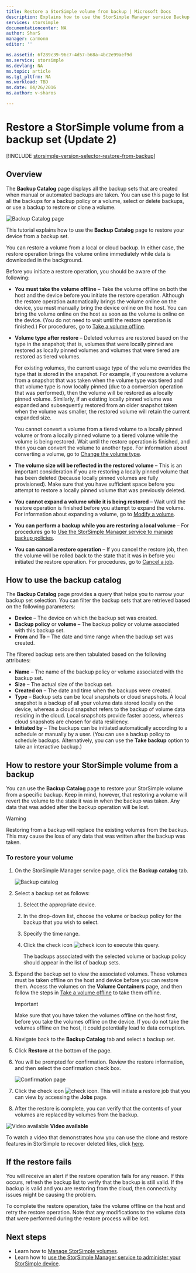 ```yaml
---
title: Restore a StorSimple volume from backup | Microsoft Docs
description: Explains how to use the StorSimple Manager service Backup Catalog page to restore a StorSimple volume from a backup set.
services: storsimple
documentationcenter: NA
author: SharS
manager: carmonm
editor: ''

ms.assetid: 6f289c39-96c7-4d57-b68a-4bc2e99aef9d
ms.service: storsimple
ms.devlang: NA
ms.topic: article
ms.tgt_pltfrm: NA
ms.workload: TBD
ms.date: 04/26/2016
ms.author: v-sharos

---
```

# Restore a StorSimple volume from a backup set (Update 2)
[!INCLUDE [storsimple-version-selector-restore-from-backup](../../includes/storsimple-version-selector-restore-from-backup.md)]

## Overview
The **Backup Catalog** page displays all the backup sets that are created when manual or automated backups are taken. You can use this page to list all the backups for a backup policy or a volume, select or delete backups, or use a backup to restore or clone a volume.

 ![Backup Catalog page](./media/storsimple-restore-from-backup-set-u2/restore.png)

This tutorial explains how to use the **Backup Catalog** page to restore your device from a backup set.

You can restore a volume from a local or cloud backup. In either case, the restore operation brings the volume online immediately while data is downloaded in the background. 

Before you initiate a restore operation, you should be aware of the following:

* **You must take the volume offline** – Take the volume offline on both the host and the device before you initiate the restore operation. Although the restore operation automatically brings the volume online on the device, you must manually bring the device online on the host. You can bring the volume online on the host as soon as the volume is online on the device. (You do not need to wait until the restore operation is finished.) For procedures, go to [Take a volume offline](storsimple-manage-volumes-u2.md#take-a-volume-offline).
* **Volume type after restore** – Deleted volumes are restored based on the type in the snapshot; that is, volumes that were locally pinned are restored as locally pinned volumes and volumes that were tiered are restored as tiered volumes.
  
    For existing volumes, the current usage type of the volume overrides the type that is stored in the snapshot. For example, if you restore a volume from a snapshot that was taken when the volume type was tiered and that volume type is now locally pinned (due to a conversion operation that was performed), then the volume will be restored as a locally pinned volume. Similarly, if an existing locally pinned volume was expanded and subsequently restored from an older snapshot taken when the volume was smaller, the restored volume will retain the current expanded size.
  
    You cannot convert a volume from a tiered volume to a locally pinned volume or from a locally pinned volume to a tiered volume while the volume is being restored. Wait until the restore operation is finished, and then you can convert the volume to another type. For information about converting a volume, go to [Change the volume type](storsimple-manage-volumes-u2.md#change-the-volume-type). 
* **The volume size will be reflected in the restored volume** – This is an important consideration if you are restoring a locally pinned volume that has been deleted (because locally pinned volumes are fully provisioned). Make sure that you have sufficient space before you attempt to restore a locally pinned volume that was previously deleted. 
* **You cannot expand a volume while it is being restored** – Wait until the restore operation is finished before you attempt to expand the volume. For information about expanding a volume, go to [Modify a volume](storsimple-manage-volumes-u2.md#modify-a-volume).
* **You can perform a backup while you are restoring a local volume** – For procedures go to [Use the StorSimple Manager service to manage backup policies](storsimple-manage-backup-policies.md).
* **You can cancel a restore operation** – If you cancel the restore job, then the volume will be rolled back to the state that it was in before you initiated the restore operation. For procedures, go to [Cancel a job](storsimple-manage-jobs-u2.md#cancel-a-job).

## How to use the backup catalog
The **Backup Catalog** page provides a query that helps you to narrow your backup set selection. You can filter the backup sets that are retrieved based on the following parameters:

* **Device** – The device on which the backup set was created.
* **Backup policy** or **volume** – The backup policy or volume associated with this backup set.
* **From** and **To** – The date and time range when the backup set was created.

The filtered backup sets are then tabulated based on the following attributes:

* **Name** – The name of the backup policy or volume associated with the backup set.
* **Size** – The actual size of the backup set.
* **Created on** – The date and time when the backups were created. 
* **Type** – Backup sets can be local snapshots or cloud snapshots. A local snapshot is a backup of all your volume data stored locally on the device, whereas a cloud snapshot refers to the backup of volume data residing in the cloud. Local snapshots provide faster access, whereas cloud snapshots are chosen for data resiliency.
* **Initiated by** – The backups can be initiated automatically according to a schedule or manually by a user. (You can use a backup policy to schedule backups. Alternatively, you can use the **Take backup** option to take an interactive backup.)

## How to restore your StorSimple volume from a backup
You can use the **Backup Catalog** page to restore your StorSimple volume from a specific backup. Keep in mind, however, that restoring a volume will revert the volume to the state it was in when the backup was taken. Any data that was added after the backup operation will be lost.

> [!WARNING]
> Restoring from a backup will replace the existing volumes from the backup. This may cause the loss of any data that was written after the backup was taken.
> 
> 

### To restore your volume
1. On the StorSimple Manager service page, click the **Backup catalog** tab.
   
    ![Backup catalog](./media/storsimple-restore-from-backup-set-u2/restore.png)
2. Select a backup set as follows:
   
   1. Select the appropriate device.
   2. In the drop-down list, choose the volume or backup policy for the backup that you wish to select.
   3. Specify the time range.
   4. Click the check icon ![check icon](./media/storsimple-restore-from-backup-set-u2/HCS_CheckIcon.png) to execute this query.
      
      The backups associated with the selected volume or backup policy should appear in the list of backup sets.
3. Expand the backup set to view the associated volumes. These volumes must be taken offline on the host and device before you can restore them. Access the volumes on the **Volume Containers** page, and then follow the steps in [Take a volume offline](storsimple-manage-volumes-u2.md#take-a-volume-offline) to take them offline.
   
   > [!IMPORTANT]
   > Make sure that you have taken the volumes offline on the host first, before you take the volumes offline on the device. If you do not take the volumes offline on the host, it could potentially lead to data corruption.
   > 
   > 
4. Navigate back to the **Backup Catalog** tab and select a backup set.
5. Click **Restore** at the bottom of the page.
6. You will be prompted for confirmation. Review the restore information, and then select the confirmation check box.
   
    ![Confirmation page](./media/storsimple-restore-from-backup-set-u2/ConfirmRestore.png)
7. Click the check icon ![check icon](./media/storsimple-restore-from-backup-set-u2/HCS_CheckIcon.png). This will initiate a restore job that you can view by accessing the **Jobs** page. 
8. After the restore is complete, you can verify that the contents of your volumes are replaced by volumes from the backup.

![Video available](./media/storsimple-restore-from-backup-set-u2/Video_icon.png) **Video available**

To watch a video that demonstrates how you can use the clone and restore features in StorSimple to recover deleted files, click [here](https://azure.microsoft.com/documentation/videos/storsimple-recover-deleted-files-with-storsimple/).

## If the restore fails
You will receive an alert if the restore operation fails for any reason. If this occurs, refresh the backup list to verify that the backup is still valid. If the backup is valid and you are restoring from the cloud, then connectivity issues might be causing the problem. 

To complete the restore operation, take the volume offline on the host and retry the restore operation. Note that any modifications to the volume data that were performed during the restore process will be lost.

## Next steps
* Learn how to [Manage StorSimple volumes](storsimple-manage-volumes-u2.md).
* Learn how to [use the StorSimple Manager service to administer your StorSimple device](storsimple-manager-service-administration.md).

